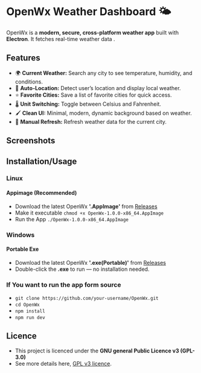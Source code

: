 # OpenWx Weather Dashboard 🌤️

OpenWx is a **modern, secure, cross-platform weather app** built with **Electron**. 
It fetches real-time weather data .

## Features

- 🌍 **Current Weather:** Search any city to see temperature, humidity, and conditions.  
- 📍 **Auto-Location:** Detect user’s location and display local weather.  
- ⭐ **Favorite Cities:** Save a list of favorite cities for quick access.  
- 🌡️ **Unit Switching:** Toggle between Celsius and Fahrenheit.  
- 🖌️ **Clean UI:** Minimal, modern, dynamic background based on weather.  
- 🔄 **Manual Refresh:** Refresh weather data for the current city.  


## Screenshots

## Installation/Usage

### Linux 
#### Appimage (Recommended)

- Download the latest OpenWx **'.AppImage'** from [Releases](https://github.com/nish12965/OpenWx/releases)
- Make it executable
```chmod +x OpenWx-1.0.0-x86_64.AppImage```
- Run the App
  ```./OpenWx-1.0.0-x86_64.AppImage```

### Windows

#### Portable Exe
- Download the latest OpenWx **'.exe(Portable)'** from [Releases](https://github.com/nish12965/OpenWx/releases)
- Double-click the **.exe** to run — no installation needed.

### If You want to run the app form source

- ```git clone https://github.com/your-username/OpenWx.git```
- ```cd OpenWx```
- ```npm install```
- ```npm run dev```


## Licence 
- This project is licenced under the **GNU general Public Licence v3 (GPL-3.0)**
- See more details here, [GPL v3 licence](https://www.gnu.org/licenses/gpl-3.0.en.html).




